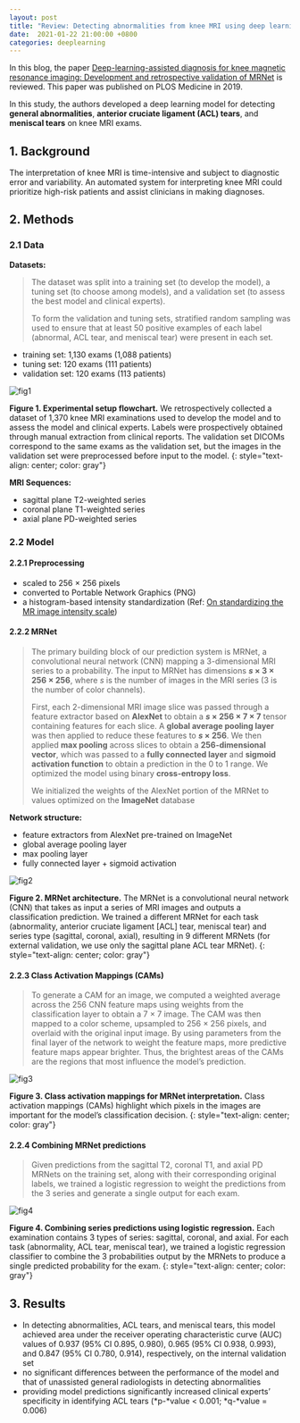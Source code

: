 ```yaml
---
layout: post
title: "Review: Detecting abnormalities from knee MRI using deep learning"
date:  2021-01-22 21:00:00 +0800
categories: deeplearning
---
```


In this blog, the paper [Deep-learning-assisted diagnosis for knee magnetic resonance imaging: Development and retrospective validation of MRNet](https://journals.plos.org/plosmedicine/article?id=10.1371/journal.pmed.1002699) is reviewed. This paper was published on PLOS Medicine in 2019.

In this study, the authors  developed a deep learning model for detecting **general abnormalities**, **anterior cruciate ligament (ACL) tears**, and **meniscal tears** on knee MRI exams.

## 1. Background

The interpretation of knee MRI is time-intensive and subject to diagnostic error and variability. An automated system for interpreting knee MRI could prioritize high-risk patients and assist clinicians in making diagnoses.

## 2. Methods

### 2.1 Data

**Datasets:**

> The dataset was split into a training set (to develop the model), a tuning set (to choose among models), and a validation set (to assess the best model and clinical experts).
>
> To form the validation and tuning sets, stratified random sampling was used to ensure that at least 50 positive examples of each label (abnormal, ACL tear, and meniscal tear) were present in each set. 

* training set: 1,130 exams (1,088 patients)
* tuning set: 120 exams (111 patients)
* validation set: 120 exams (113 patients)

![fig1]({{site.baseurl}}/assets/210122_MRNet/img/fig1.png)

**Figure 1.  Experimental setup flowchart.** We retrospectively collected a dataset of 1,370 knee MRI examinations used to develop the model and to assess the model and clinical experts. Labels were prospectively obtained through manual extraction from clinical reports.  The validation set DICOMs correspond to the same exams as the validation set, but the images in the validation set were preprocessed before input to the model.
{: style="text-align: center; color: gray"}

**MRI Sequences:**

* sagittal plane T2-weighted series
* coronal plane T1-weighted series
* axial plane PD-weighted series

### 2.2 Model

#### 2.2.1 Preprocessing

* scaled to 256 × 256 pixels
* converted to Portable Network Graphics (PNG)
* a histogram-based intensity standardization (Ref: [On standardizing the MR image intensity scale](https://pubmed.ncbi.nlm.nih.gov/10571928/))

#### 2.2.2 MRNet

> The primary building block of our prediction system is MRNet, a convolutional neural network (CNN) mapping a 3-dimensional MRI series to a probability. The input to MRNet has dimensions ***s* × 3 × 256 × 256**, where *s* is the number of images in the MRI series (3 is the number of color channels). 
>
> First, each 2-dimensional MRI image slice was passed through a feature extractor based on **AlexNet** to obtain a ***s* × 256 × 7 × 7** tensor containing features for each slice. A **global average pooling layer** was then applied to reduce these features to ***s* × 256**. We then applied **max pooling** across slices to obtain a **256-dimensional vector**, which was passed to a **fully connected layer** and **sigmoid activation function** to obtain a prediction in the 0 to 1 range. We optimized the model using binary **cross-entropy loss**. 
>
> We initialized the weights of the AlexNet portion of the MRNet to values optimized on the **ImageNet** database

**Network structure:**

* feature extractors from AlexNet pre-trained on ImageNet
* global average pooling layer
* max pooling layer
* fully connected layer + sigmoid activation

![fig2]({{site.baseurl}}/assets/210122_MRNet/img/fig2.png)

**Figure 2. MRNet architecture.** The MRNet is a convolutional neural network (CNN) that takes as input a series of MRI images and outputs a classification prediction.  We trained a different MRNet for each task (abnormality, anterior cruciate ligament [ACL] tear, meniscal tear) and series type (sagittal, coronal, axial), resulting in 9 different MRNets (for external validation, we use only the sagittal plane ACL tear MRNet).
{: style="text-align: center; color: gray"}

#### 2.2.3 Class Activation Mappings (CAMs)

> To generate a CAM for an image, we computed a weighted average across the 256 CNN feature maps using weights from the classification layer to obtain a 7 × 7 image. The CAM was then mapped to a color scheme, upsampled to 256 × 256 pixels, and overlaid with the original input image. By using parameters from the final layer of the network to weight the feature maps, more predictive feature maps appear brighter. Thus, the brightest areas of the CAMs are the regions that most influence the model’s prediction.

![fig3]({{site.baseurl}}/assets/210122_MRNet/img/fig3.png)

**Figure 3. Class activation mappings for MRNet interpretation.** Class activation mappings (CAMs) highlight which pixels in the images are important for the model’s classification decision.
{: style="text-align: center; color: gray"}

#### 2.2.4 Combining MRNet predictions

> Given predictions from the sagittal T2, coronal T1, and axial PD MRNets on the training set, along with their corresponding original labels, we trained a logistic regression to weight the predictions from the 3 series and generate a single output for each exam. 

![fig4]({{site.baseurl}}/assets/210122_MRNet/img/fig4.png)

**Figure 4. Combining series predictions using logistic regression.** Each examination contains 3 types of series: sagittal, coronal, and axial. For each task (abnormality, ACL tear, meniscal tear), we trained a logistic regression classifier to combine the 3 probabilities output by the MRNets to produce a single predicted probability for the exam.
{: style="text-align: center; color: gray"}

## 3. Results

* In detecting abnormalities, ACL tears, and meniscal tears, this model achieved area under the receiver operating characteristic curve (AUC) values of 0.937 (95% CI 0.895, 0.980), 0.965 (95% CI 0.938, 0.993), and 0.847 (95% CI 0.780, 0.914), respectively, on the internal validation set
* no significant differences between the performance of the model and that of unassisted general radiologists in detecting abnormalities
* providing model predictions significantly increased clinical experts’ specificity in identifying ACL tears (*p-*value < 0.001; *q-*value = 0.006)

